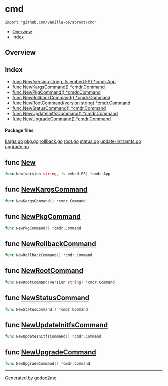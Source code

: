 

# cmd
`import "github.com/vanilla-os/abroot/cmd"`

* [Overview](#pkg-overview)
* [Index](#pkg-index)

## <a name="pkg-overview">Overview</a>



## <a name="pkg-index">Index</a>
* [func New(version string, fs embed.FS) *cmdr.App](#New)
* [func NewKargsCommand() *cmdr.Command](#NewKargsCommand)
* [func NewPkgCommand() *cmdr.Command](#NewPkgCommand)
* [func NewRollbackCommand() *cmdr.Command](#NewRollbackCommand)
* [func NewRootCommand(version string) *cmdr.Command](#NewRootCommand)
* [func NewStatusCommand() *cmdr.Command](#NewStatusCommand)
* [func NewUpdateInitfsCommand() *cmdr.Command](#NewUpdateInitfsCommand)
* [func NewUpgradeCommand() *cmdr.Command](#NewUpgradeCommand)


#### <a name="pkg-files">Package files</a>
[kargs.go](/src/github.com/vanilla-os/abroot/cmd/kargs.go) [pkg.go](/src/github.com/vanilla-os/abroot/cmd/pkg.go) [rollback.go](/src/github.com/vanilla-os/abroot/cmd/rollback.go) [root.go](/src/github.com/vanilla-os/abroot/cmd/root.go) [status.go](/src/github.com/vanilla-os/abroot/cmd/status.go) [update-initramfs.go](/src/github.com/vanilla-os/abroot/cmd/update-initramfs.go) [upgrade.go](/src/github.com/vanilla-os/abroot/cmd/upgrade.go) 





## <a name="New">func</a> [New](/src/target/root.go?s=537:584#L28)
``` go
func New(version string, fs embed.FS) *cmdr.App
```


## <a name="NewKargsCommand">func</a> [NewKargsCommand](/src/target/kargs.go?s=584:620#L27)
``` go
func NewKargsCommand() *cmdr.Command
```


## <a name="NewPkgCommand">func</a> [NewPkgCommand](/src/target/pkg.go?s=611:645#L28)
``` go
func NewPkgCommand() *cmdr.Command
```


## <a name="NewRollbackCommand">func</a> [NewRollbackCommand](/src/target/rollback.go?s=533:572#L25)
``` go
func NewRollbackCommand() *cmdr.Command
```


## <a name="NewRootCommand">func</a> [NewRootCommand](/src/target/root.go?s=649:698#L32)
``` go
func NewRootCommand(version string) *cmdr.Command
```


## <a name="NewStatusCommand">func</a> [NewStatusCommand](/src/target/status.go?s=690:727#L34)
``` go
func NewStatusCommand() *cmdr.Command
```


## <a name="NewUpdateInitfsCommand">func</a> [NewUpdateInitfsCommand](/src/target/update-initramfs.go?s=526:569#L23)
``` go
func NewUpdateInitfsCommand() *cmdr.Command
```


## <a name="NewUpgradeCommand">func</a> [NewUpgradeCommand](/src/target/upgrade.go?s=605:643#L29)
``` go
func NewUpgradeCommand() *cmdr.Command
```







- - -
Generated by [godoc2md](http://godoc.org/github.com/davecheney/godoc2md)
